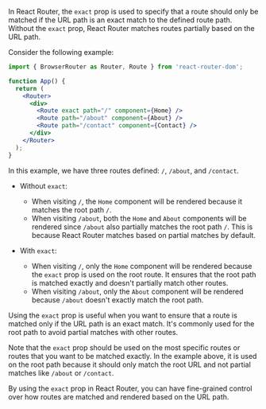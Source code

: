 In React Router, the `exact` prop is used to specify that a route should only be matched if the URL path is an exact match to the defined route path. Without the `exact` prop, React Router matches routes partially based on the URL path.

Consider the following example:

```jsx
import { BrowserRouter as Router, Route } from 'react-router-dom';

function App() {
  return (
    <Router>
      <div>
        <Route exact path="/" component={Home} />
        <Route path="/about" component={About} />
        <Route path="/contact" component={Contact} />
      </div>
    </Router>
  );
}
```

In this example, we have three routes defined: `/`, `/about`, and `/contact`.

- Without `exact`:
  - When visiting `/`, the `Home` component will be rendered because it matches the root path `/`.
  - When visiting `/about`, both the `Home` and `About` components will be rendered since `/about` also partially matches the root path `/`. This is because React Router matches based on partial matches by default.

- With `exact`:
  - When visiting `/`, only the `Home` component will be rendered because the `exact` prop is used on the root route. It ensures that the root path is matched exactly and doesn't partially match other routes.
  - When visiting `/about`, only the `About` component will be rendered because `/about` doesn't exactly match the root path.

Using the `exact` prop is useful when you want to ensure that a route is matched only if the URL path is an exact match. It's commonly used for the root path to avoid partial matches with other routes.

Note that the `exact` prop should be used on the most specific routes or routes that you want to be matched exactly. In the example above, it is used on the root path because it should only match the root URL and not partial matches like `/about` or `/contact`.

By using the `exact` prop in React Router, you can have fine-grained control over how routes are matched and rendered based on the URL path.